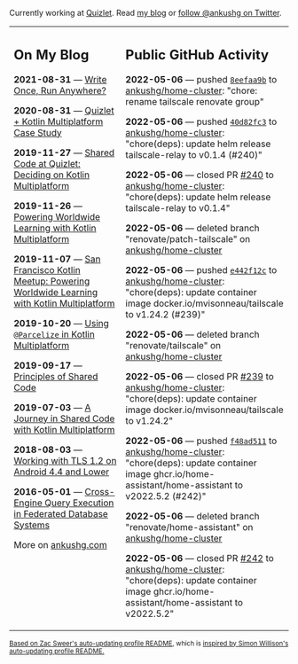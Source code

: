 Currently working at [Quizlet](https://quizlet.com/). Read [my blog](https://ankushg.com/) or [follow @ankushg on Twitter](https://twitter.com/ankushg).

<table><tr><td valign="top" width="40%">

## On My Blog
<!-- blog starts -->
**2021-08-31** — [Write Once, Run Anywhere?](https://ankushg.com/posts/write-once-run-anywhere-increment/)

**2020-08-31** — [Quizlet + Kotlin Multiplatform Case Study](https://ankushg.com/posts/quizlet-kotlin-multiplatform-case-study/)

**2019-11-27** — [Shared Code at Quizlet: Deciding on Kotlin Multiplatform](https://ankushg.com/posts/shared-code-kotlin-multiplatform/)

**2019-11-26** — [Powering Worldwide Learning with Kotlin Multiplatform](https://ankushg.com/speaking/droidcon-sf-2019)

**2019-11-07** — [San Francisco Kotlin Meetup: Powering Worldwide Learning with Kotlin Multiplatform](https://ankushg.com/speaking/sf-kotlin-meetup-2019)

**2019-10-20** — [Using `@Parcelize` in Kotlin Multiplatform](https://ankushg.com/posts/multiplatform-parcelize/)

**2019-09-17** — [Principles of Shared Code](https://ankushg.com/speaking/denver-startup-week-2019)

**2019-07-03** — [A Journey in Shared Code with Kotlin Multiplatform](https://ankushg.com/speaking/droidcon-berlin-2019)

**2018-08-03** — [Working with TLS 1.2 on Android 4.4 and Lower](https://ankushg.com/posts/tls-1.2-on-android/)

**2016-05-01** — [Cross-Engine Query Execution in Federated Database Systems](https://ankushg.com/projects/thesis)
<!-- blog ends -->
More on [ankushg.com](https://ankushg.com/)
</td><td valign="top" width="60%">

## Public GitHub Activity
<!-- githubActivity starts -->
**2022-05-06** — pushed [`8eefaa9b`](https://github.com/ankushg/home-cluster/commit/8eefaa9b92826523f24ce631ed90a74490bcba83) to [ankushg/home-cluster](https://api.github.com/repos/ankushg/home-cluster): "chore: rename tailscale renovate group"

**2022-05-06** — pushed [`40d82fc3`](https://github.com/ankushg/home-cluster/commit/40d82fc39a0707265c218df77958765ccf763482) to [ankushg/home-cluster](https://api.github.com/repos/ankushg/home-cluster): "chore(deps): update helm release tailscale-relay to v0.1.4 (#240)"

**2022-05-06** — closed PR [#240](https://github.com/ankushg/home-cluster/pull/240) to [ankushg/home-cluster](https://api.github.com/repos/ankushg/home-cluster): "chore(deps): update helm release tailscale-relay to v0.1.4"

**2022-05-06** — deleted branch "renovate/patch-tailscale" on [ankushg/home-cluster](https://api.github.com/repos/ankushg/home-cluster)

**2022-05-06** — pushed [`e442f12c`](https://github.com/ankushg/home-cluster/commit/e442f12c287395ba514ae0400861542c2db7b1b6) to [ankushg/home-cluster](https://api.github.com/repos/ankushg/home-cluster): "chore(deps): update container image docker.io/mvisonneau/tailscale to v1.24.2 (#239)"

**2022-05-06** — deleted branch "renovate/tailscale" on [ankushg/home-cluster](https://api.github.com/repos/ankushg/home-cluster)

**2022-05-06** — closed PR [#239](https://github.com/ankushg/home-cluster/pull/239) to [ankushg/home-cluster](https://api.github.com/repos/ankushg/home-cluster): "chore(deps): update container image docker.io/mvisonneau/tailscale to v1.24.2"

**2022-05-06** — pushed [`f48ad511`](https://github.com/ankushg/home-cluster/commit/f48ad5116592250b1d9852e4121b8d695d16e2fa) to [ankushg/home-cluster](https://api.github.com/repos/ankushg/home-cluster): "chore(deps): update container image ghcr.io/home-assistant/home-assistant to v2022.5.2 (#242)"

**2022-05-06** — deleted branch "renovate/home-assistant" on [ankushg/home-cluster](https://api.github.com/repos/ankushg/home-cluster)

**2022-05-06** — closed PR [#242](https://github.com/ankushg/home-cluster/pull/242) to [ankushg/home-cluster](https://api.github.com/repos/ankushg/home-cluster): "chore(deps): update container image ghcr.io/home-assistant/home-assistant to v2022.5.2"
<!-- githubActivity ends -->
</td></tr></table>

<sub><a href="https://github.com/ZacSweers/ZacSweers">Based on Zac Sweer's auto-updating profile README</a>, which is <a href="https://simonwillison.net/2020/Jul/10/self-updating-profile-readme/">inspired by Simon Willison's auto-updating profile README.</a></sub>